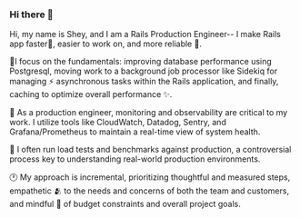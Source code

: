 ### Hi there 👋

Hi, my name is Shey, and I am a Rails Production Engineer-- I make Rails app faster🏃, easier to work on, and more reliable 💪.

🥇I focus on the fundamentals: improving database performance using Postgresql, moving work to a background job processor like Sidekiq for managing 
⚡ asynchronous tasks within the Rails application, and finally, caching to optimize overall performance ✨.

🔭 As a production engineer, monitoring and observability are critical to my work. I utilize tools like CloudWatch, Datadog, Sentry, and Grafana/Prometheus to maintain a real-time view of system health.

🌱 I often run load tests and benchmarks against production, a controversial process key to understanding real-world production environments.

🕐 My approach is incremental, prioritizing thoughtful and measured steps, empathetic 🫂 to the needs and concerns of both the team and customers, and mindful 🧠 of budget constraints and overall project goals.
